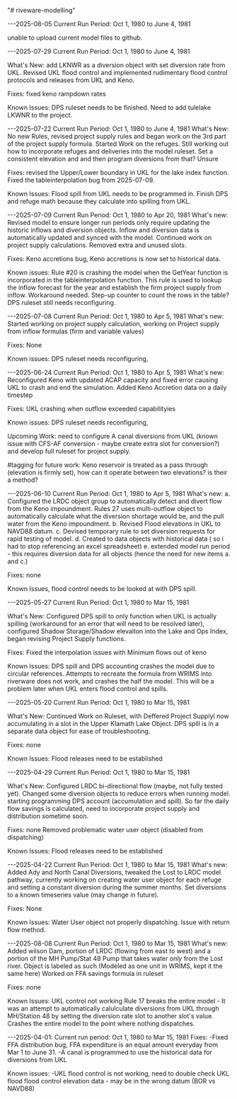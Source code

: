 "# riveware-modelling" 

---2025-08-05 Current Run Period: Oct 1, 1980 to June 4, 1981

unable to upload current model files to github. 


---2025-07-29 Current Run Period: Oct 1, 1980 to June 4, 1981

What's New: add LKNWR as a diversion object with set diversion rate from UKL. Revised UKL flood control and implemented rudimentary flood control protocols and releases from UKL and Keno. 

Fixes: fixed keno rampdown rates

Known Issues: DPS ruleset needs to be finished. Need to add tulelake LKWNR to the project.

---2025-07-22 Current Run Period: Oct 1, 1980 to June 4, 1981
What's New: No new Rules, revised project supply rules and began work on the 3rd part of the project supply formula. Started Work on the refuges. Still working out how to incorporate refuges and deliveries into the model ruleset. Set a consistent elevation and and then program diversions from that? Unsure

Fixes: revised the Upper/Lower boundary in UKL for the lake index function. Fixed the tableinterpolation bug from 2025-07-09. 

Known Issues: Flood spill from UKL needs to be programmed in. Finish DPS and refuge math because they calculate into spilling from UKL.

---2025-07-09 Current Run Period: Oct 1, 1980 to  Apr 20, 1981
What's new: Revised model to ensure longer run periods only require updating the historic inflows and diversion objects. Inflow and diversion data is automatically updated and synced with the model. Continued work on project supply calculations. Removed extra and unused slots.

Fixes: Keno accretions bug, Keno accretions is now set to historical data. 

Known issues: Rule #20 is crashing the model when the GetYear function is incorporated in the tableinterpolation function. This rule is used to lookup the inflow forecast for the year and establish the firm project supply from inflow.  Workaround needed. Step-up counter to count the rows in the table? DPS ruleset still needs reconfiguring.

---2025-07-08 Current Run Period: Oct 1, 1980 to Apr 5, 1981
What's new: Started working on project supply calculation, working on Project supply from inflow formulas (firm and variable values)  

Fixes: None

Known issues: DPS ruleset needs reconfiguring, 


---2025-06-24 Current Run Period: Oct 1, 1980 to Apr 5, 1981
What's new: Reconfigured Keno with updated ACAP capacity and fixed error causing UKL to crash and end the simulation. Added Keno Accretion data on a daily timestep

Fixes: UKL crashing when outflow exceeded capabilityies

Known issues: DPS ruleset needs reconfiguring, 

Upcoming Work: need to configure A canal diversions from UKL (known issue with CFS-AF conversion - maybe create extra slot for conversion?) and develop full ruleset for project supply.

#tagging for future work: Keno reservoir is treated as a pass through (elevation is firmly set), how can it operate between two elevations? is their a method?


---2025-06-10 Current Run Period: Oct 1, 1980 to Apr 5, 1981
What's new: a. Configured the LRDC object group to automatically detect and divert flow from the Keno impoundment. Rules 27 uses multi-outflow object to automatically calculate what the diversion shortage would be, and the pull water from the Keno impoundment. 
b. Revised Flood elevations in UKL to NAVD88 datum.
c. Devised temporary rule to set diversion requests for rapid testing of model. 
d. Created to data objects with historical data ( so i had to stop referencing an excel spreadsheet)
e. extended model run period - this requires diversion data for all objects (hence the need for new items a. and c.)

Fixes: none

Known Issues, flood control needs to be looked at with DPS spill. 

---2025-05-27 Current Run Period: Oct 1, 1980 to Mar 15, 1981

What's New: Configured DPS spill to only function when UKL is actually spilling (workaround for an error that will need to be resolved later), configured Shadow Storage/Shadow elevaiton into the Lake and Ops Index, began revising Project Supply functions.

Fixes: Fixed the interpolation issues with Minimum flows out of keno

Known Issues: DPS spill and DPS accounting crashes the model due to circular references. Attempts to recreate the formula from WRIMS into riverware does not work, and crashes the half the model.  This will be a problem later when UKL enters flood control and spills.

---2025-05-20 Current Run Period: Oct 1, 1980 to Mar 15, 1981

What's New:
Continued Work on Ruleset, with Deffered Project Supplyl now accumulating in a slot in the Upper Klamath Lake Object. DPS spill is in a separate data object for ease of troubleshooting.

Fixes: none

Known Issues:
Flood releases need to be established

---2025-04-29 Current Run Period: Oct 1, 1980 to Mar 15, 1981

What's New:
Configured LRDC bi-directional flow (maybe, not fully tested yet). Changed some diversion objects to reduce errors when running model. starting programming DPS account (accumulation and spill). So far the daily flow savings is calculated, need to incorporate project supply and distribution sometime soon.

Fixes: none
Removed problematic water user object (disabled from dispatching)

Known Issues:
Flood releases need to be established


---2025-04-22 Current Run Period: Oct 1, 1980 to Mar 15, 1981
What's new:
Added Ady and North Canal Diversions, tweaked the Lost to LRDC model pathway, currently working on creating water user object for each refuge and setting a constant diversion during the summer months.
Set diversions to a known timeseries value (may change in future).

Fixes: 
None

Known Issues:
Water User object not properly dispatching. Issue with return flow method.

---2025-08-08 Current Run Period: Oct 1, 1980 to Mar 15, 1981
What's new:
Added wilson Dam, portion of LRDC (flowing from east to west) and a portion of the MH Pump/Stat 48 Pump that takes water _only_ from the Lost river. Object is labeled as such (Modeled as one unit in WRIMS, kept it the same here)
Worked on FFA savings formula in ruleset

Fixes: 
none

Known Issues: 
UKL control not working
Rule 17 breaks the entire model - It was an attempt to automatically calulculate diversions from UKL through MH/Station 48 by setting the diversion rate slot to another slot's value. Crashes the entire model to the point where nothing dispatches. 



---2025-04-01: Current run period: Oct 1, 1980 to Mar 15, 1981
Fixes:
-Fixed FFA distribution bug, FFA expenditure is an equal amount everyday from Mar 1 to June 31.
-A canal is programmed to use the historical data for diversions from UKL

Known issues:
-UKL flood control is not working, need to double check UKL flood flood control elevation data - may be in the wrong datum (BOR vs NAVD88)
